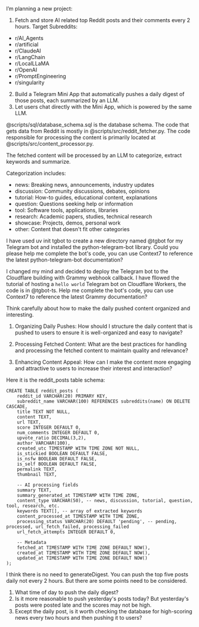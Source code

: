 I’m planning a new project:

1. Fetch and store AI related top Reddit posts and their comments every 2 hours. Target Subreddits:

- r/AI_Agents
- r/artificial
- r/ClaudeAI
- r/LangChain
- r/LocalLLaMA
- r/OpenAI
- r/PromptEngineering
- r/singularity

2. Build a Telegram Mini App that automatically pushes a daily digest of those posts, each summarized by an LLM.
3. Let users chat directly with the Mini App, which is powered by the same LLM.

@scripts/sql/database_schema.sql is the database schema.
The code that gets data from Reddit is mostly in @scripts/src/reddit_fetcher.py.
The code responsible for processing the content is primarily located at @scripts/src/content_processor.py.

The fetched content will be processed by an LLM to categorize, extract keywords and summarize.

Categorization includes:

- news: Breaking news, announcements, industry updates
- discussion: Community discussions, debates, opinions
- tutorial: How-to guides, educational content, explanations
- question: Questions seeking help or information
- tool: Software tools, applications, libraries
- research: Academic papers, studies, technical research
- showcase: Projects, demos, personal work
- other: Content that doesn't fit other categories

I have used uv init tgbot to create a new directory named @tgbot for my Telegram bot and installed the python-telegram-bot library. Could you please help me complete the bot's code, you can use Context7 to reference the latest python-telegram-bot documentation?

I changed my mind and decided to deploy the Telegram bot to the Cloudflare building with Grammy webhook callback. I have fllowed the tutorial of hosting a `hello world` Telegram bot on Cloudflare Workers, the code is in @tgbot-ts. Help me complete the bot's code, you can use Context7 to reference the latest Grammy documentation?

Think carefully about how to make the daily pushed content organized and interesting.

1. Organizing Daily Pushes: How should I structure the daily content that is pushed to users to ensure it is well-organized and easy to navigate?

2. Processing Fetched Content: What are the best practices for handling and processing the fetched content to maintain quality and relevance?

3. Enhancing Content Appeal: How can I make the content more engaging and attractive to users to increase their interest and interaction?

Here it is the reddit_posts table schema:

```
CREATE TABLE reddit_posts (
    reddit_id VARCHAR(20) PRIMARY KEY,
    subreddit_name VARCHAR(100) REFERENCES subreddits(name) ON DELETE CASCADE,
    title TEXT NOT NULL,
    content TEXT,
    url TEXT,
    score INTEGER DEFAULT 0,
    num_comments INTEGER DEFAULT 0,
    upvote_ratio DECIMAL(3,2),
    author VARCHAR(100),
    created_utc TIMESTAMP WITH TIME ZONE NOT NULL,
    is_stickied BOOLEAN DEFAULT FALSE,
    is_nsfw BOOLEAN DEFAULT FALSE,
    is_self BOOLEAN DEFAULT FALSE,
    permalink TEXT,
    thumbnail TEXT,

    -- AI processing fields
    summary TEXT,
    summary_generated_at TIMESTAMP WITH TIME ZONE,
    content_type VARCHAR(50), -- news, discussion, tutorial, question, tool, research, etc.
    keywords TEXT[], -- array of extracted keywords
    content_processed_at TIMESTAMP WITH TIME ZONE,
    processing_status VARCHAR(20) DEFAULT 'pending', -- pending, processed, url_fetch_failed, processing_failed
    url_fetch_attempts INTEGER DEFAULT 0,

    -- Metadata
    fetched_at TIMESTAMP WITH TIME ZONE DEFAULT NOW(),
    created_at TIMESTAMP WITH TIME ZONE DEFAULT NOW(),
    updated_at TIMESTAMP WITH TIME ZONE DEFAULT NOW()
);
```

I think there is no need to generateDigest. You can push the top five posts daily not every 2 hours. But there are some points need to be considered.

1. What time of day to push the daily digest?
2. Is it more reasonable to push yesterday's posts today? But yesterday's posts were posted late and the scores may not be high.
3. Except the daily post, is it worth checking the database for high-scoring news every two hours and then pushing it to users?
